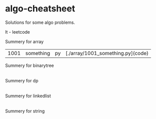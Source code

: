 # algo-cheatsheet

Solutions for some algo problems.

lt - leetcode

Summery for array 
<table>
<tr><td>1001</td><td>something</td><td>py</td><td>[./array/1001_something.py](code)</td></tr>
</table>
Summery for binarytree 
<table>
</table>
Summery for dp 
<table>
</table>
Summery for linkedlist 
<table>
</table>
Summery for string 
<table>
</table>
